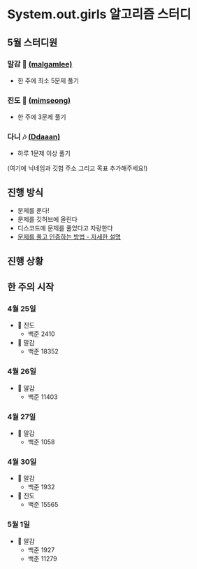 # System.out.girls 알고리즘 스터디

## 5월 스터디원

### 말감 🎱 [(malgamlee)](https://github.com/malgamlee)

- 한 주에 최소 5문제 풀기

### 진도 🧶 [(mimseong)](https://github.com/mimseong)

- 한 주에 3문제 풀기

### 다니 🎶 [(Ddaaan)](https://github.com/Ddaaan)

- 하루 1문제 이상 풀기

(여기에 닉네임과 깃헙 주소 그리고 목표 추가해주세요!)

## 진행 방식

- 문제를 푼다!
- 문제를 깃허브에 올린다
- 디스코드에 문제를 풀었다고 자랑한다
- [문제를 풀고 인증하는 방법 - 자세한 설명](https://github.com/malgamlee/algorithm/wiki/%EB%AC%B8%EC%A0%9C%EB%A5%BC-%ED%92%80%EA%B3%A0-%EC%9D%B8%EC%A6%9D%ED%95%98%EB%8A%94-%EB%B0%A9%EB%B2%95)

## 진행 상황

## 한 주의 시작

### 4월 25일
- 🧶 진도
  - 백준 2410
- 🎱 말감
  - 백준 18352

### 4월 26일
- 🎱 말감
  - 백준 11403

### 4월 27일
- 🎱 말감
  - 백준 1058

### 4월 30일
- 🎱 말감
  - 백준 1932
- 🧶 진도
  - 백준 15565

### 5월 1일
- 🎱 말감
  - 백준 1927
  - 백준 11279
